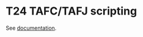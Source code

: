 T24 TAFC/TAFJ scripting
=========
See [documentation](https://github.com/VladimirK2/kzm-tools/blob/master/tafcj-doc.md).

